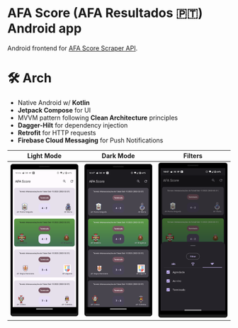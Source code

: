 # AFA Score (AFA Resultados :portugal:) Android app

Android frontend for [AFA Score Scraper API](https://github.com/aFaneca/AFA-Score-Scraper-API).

# 🛠️ Arch
- Native Android w/ **Kotlin**
- **Jetpack Compose** for UI
- MVVM pattern following **Clean Architecture** principles
- **Dagger-Hilt** for dependency injection
- **Retrofit** for HTTP requests
- **Firebase Cloud Messaging** for Push Notifications

|   Light Mode   |   Dark Mode   |   Filters   |
|:-------------:|:-------------:|:-------------:|
| ![](https://github.com/aFaneca/AFA-Score-Android/blob/develop/screenshots/light1.png?raw=true) |  ![](https://github.com/aFaneca/AFA-Score-Android/blob/develop/screenshots/dark1.png?raw=true) | ![](https://github.com/aFaneca/AFA-Score-Android/blob/develop/screenshots/dark_filter1.png?raw=true) |
